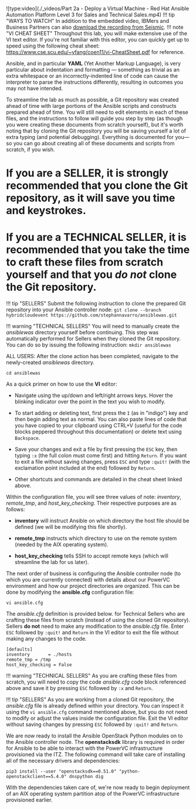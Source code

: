![type:video](./_videos/Part 2a - Deploy a Virtual Machine - Red Hat Ansible Automation Platform Level 3 for Sales and Technical Sales.mp4)
!!! tip "WAYS TO WATCH"
    In addition to the embedded video, IBMers and Business Partners can also <a href="https://ibm.seismic.com/Link/Content/DC3cV2Vm8jFgV8227jV8M3BcGgCV" target="_blank">download the recording from Seismic</a>.
!!! note "VI CHEAT SHEET"
    Throughout this lab, you will make extensive use of the VI text editor. If you're not familiar with this editor, you can quickly get up to speed using the following cheat sheet: <a href="https://www.cse.scu.edu/~yfang/coen11/vi-CheatSheet.pdf" target="_blank">https://www.cse.scu.edu/~yfang/coen11/vi-CheatSheet.pdf</a> for reference.


Ansible, and in particular **YAML** (Yet Another Markup Language), is very particular about indentation and formatting — something as trivial as an extra whitespace or an incorrectly-indented line of code can cause the interpreter to parse the instructions differently, resulting in outcomes you may not have intended.

To streamline the lab as much as possible, a Git repository was created ahead of time with large portions of the Ansible scripts and constructs prepared ahead of time. You will still need to edit elements in each of these files, and the instructions to follow will guide you step by step (as though you were creating these documents from scratch yourself), but it's worth noting that by cloning the Git repository you will be saving yourself a lot of extra typing (and potential debugging). Everything is documented for you— so you can go about creating all of these documents and scripts from scratch, if you wish.

#
# If you are a **SELLER**, it is strongly recommended that you clone the Git repository, as it will save you time and keystrokes.
# If you are a **TECHNICAL SELLER**, it is recommended that you take the time to craft these files from scratch yourself and that you *do not* clone the Git repository.

!!! tip "SELLERS"
    Submit the following instruction to clone the prepared Git repository into your Ansible controller node:
    ```
    git clone --branch hybridcloudevent https://github.com/stephannavarro/ansiblewas.git
    ```

!!! warning "TECHNICAL SELLERS"
    You will need to manually create the *ansiblewas* directory yourself before continuing. This step was automatically performed for Sellers when they cloned the Git repository. You can do so by issuing the following instruction:
    ```
    mkdir ansiblewas
    ```

ALL USERS: After the clone action has been completed, navigate to the newly-created *ansiblewas* directory.
```
cd ansiblewas
```

As a quick primer on how to use the **VI** editor:

- Navigate using the up/down and left/right arrows keys. Hover the blinking indicator over the point in the text you wish to modify.

- To start adding or deleting text, first press the ```I``` (as in "indigo") key and then begin adding text as normal. You can also paste lines of code that you have copied to your clipboard using CTRL+V (useful for the code blocks peppered throughout this documentation) or delete text using ```Backspace```.

- Save your changes and exit a file by first pressing the ```ESC``` key, then typing ```:x``` (the full colon must come first) and hitting ```Return```. If you want to exit a file without saving changes, press ```ESC``` and type ```:quit!``` (with the exclamation point included at the end) followed by ```Return```.

- Other shortcuts and commands are detailed in the cheat sheet linked above.

Within the configuration file, you will see three values of note: *inventory*, *remote_tmp*, and *host_key_checking*. Their respective purposes are as follows:

- **inventory** will instruct Ansible on which directory the host file should be defined (we will be modifying this file shortly).

- **remote_tmp** instructs which directory to use on the remote system (needed by the AIX operating system).

- **host_key_checking** tells SSH to accept remote keys (which will streamline the lab for us later).

The next order of business is configuring the Ansible controller node (to which you are currently connected) with details about our PowerVC environment and how our project directories are organized. This can be done by modifying the **ansible.cfg** configuration file:
```
vi ansible.cfg
```

The *ansible.cfg* definition is provided below. for Technical Sellers who are crafting these files from scratch (instead of using the cloned Git repository). Sellers **do not** need to make any modification to the *ansible.cfg* file. Enter ```ESC``` followed by ```:quit!``` and ```Return``` in the VI editor to exit the file without making any changes to the code.

```
[defaults]
inventory       = ./hosts
remote_tmp = /tmp
host_key_checking = False
```
!!! warning "TECHNICAL SELLERS"
    As you are crafting these files from scratch, you will need to copy the code *ansible.cfg* code block referenced above and save it by pressing ```ESC``` followed by ```:x``` and ```Return```.

!!! tip "SELLERS"
    As you are working from a cloned Git repository, the *ansible.cfg* file is already defined within your directory. You can inspect it using the ```vi ansible.cfg``` command mentioned above, but you do not need to modify or adjust the values inside the configuration file. Exit the VI editor without saving changes by pressing ```ESC``` followed by ```:quit!``` and ```Return```.


We are now ready to install the Ansible OpenStack Python modules on to the Ansible controller node. The **openstacksdk** library is required in order for Ansible to be able to interact with the PowerVC infrastructure provisioned via the ITZ. The following command will take care of installing all of the necessary drivers and dependencies:
```
pip3 install --user "openstacksdk==0.51.0" "python-openstackclient==5.4.0" dnspython dig
```

With the dependencies taken care of, we're now ready to begin deployment of an AIX operating system partition atop of the PowerVC infrastructure provisioned earlier.
